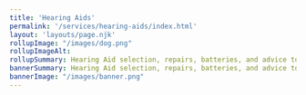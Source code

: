 ```yaml
---
title: 'Hearing Aids'
permalink: '/services/hearing-aids/index.html'
layout: 'layouts/page.njk'
rollupImage: "/images/dog.png"
rollupImageAlt:
rollupSummary: Hearing Aid selection, repairs, batteries, and advice to meet individual needs.
bannerSummary: Hearing Aid selection, repairs, batteries, and advice to meet individual needs.
bannerImage: "/images/banner.png"
---
```

